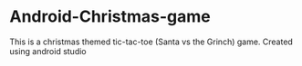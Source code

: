 # Android-Christmas-game
This is a christmas themed tic-tac-toe (Santa vs the Grinch) game. Created using android studio
